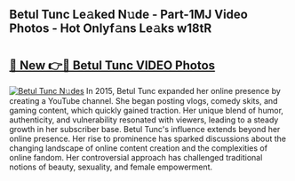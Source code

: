 ## Betul Tunc Le𝚊ked N𝚞de - Part-1MJ Video Photos - Hot Onlyf𝚊ns Le𝚊ks w18tR

# <h2><a href="http://ab88230.deff.icu/?id=Betul+Tunc">🔗 New 👉🔴 Betul Tunc VIDEO Photos</a></h2>

[![Betul Tunc N𝚞des](https://i.imgur.com/rIISA9y.gif)](http://ab88230.deff.icu/?id=Betul+Tunc)
In 2015, Betul Tunc expanded her online presence by creating a YouTube channel. She began posting vlogs, comedy skits, and gaming content, which quickly gained traction. Her unique blend of humor, authenticity, and vulnerability resonated with viewers, leading to a steady growth in her subscriber base. Betul Tunc's influence extends beyond her online presence. Her rise to prominence has sparked discussions about the changing landscape of online content creation and the complexities of online fandom. Her controversial approach has challenged traditional notions of beauty, sexuality, and female empowerment.

